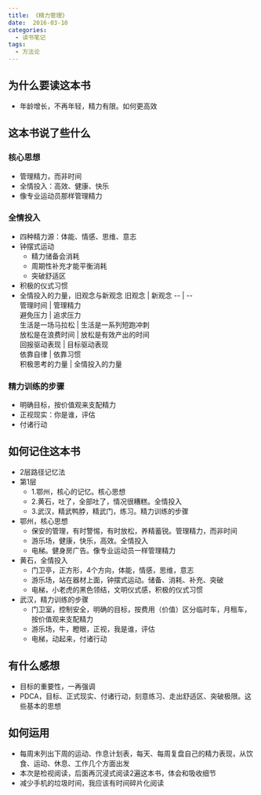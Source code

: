 ```yaml
---
title: 《精力管理》
date:  2016-03-10
categories:
  - 读书笔记
tags:
  - 方法论
---
```


## 为什么要读这本书
- 年龄增长，不再年轻，精力有限。如何更高效

## 这本书说了些什么 
### 核心思想
- 管理精力，而非时间
- 全情投入：高效、健康、快乐
- 像专业运动员那样管理精力

### 全情投入
- 四种精力源：体能、情感、思维、意志
- 钟摆式运动
  - 精力储备会消耗
  - 周期性补充才能平衡消耗
  - 突破舒适区
- 积极的仪式习惯
- 全情投入的力量，旧观念与新观念
旧观念 | 新观念
--  | --         
管理时间 | 管理精力          
避免压力 | 追求压力          
生活是一场马拉松 | 生活是一系列短跑冲刺          
放松是在浪费时间 | 放松是有效产出的时间          
回报驱动表现 | 目标驱动表现          
依靠自律 | 依靠习惯           
积极思考的力量 | 全情投入的力量           

### 精力训练的步骤
- 明确目标，按价值观来支配精力
- 正视现实：你是谁，评估
- 付诸行动


## 如何记住这本书
- 2层路径记忆法
- 第1层
  - 1.鄂州，核心的记忆。核心思想
  - 2.黄石，吐了，全部吐了，情况很糟糕。全情投入
  - 3.武汉，精武鸭脖，精武门，练习。精力训练的步骤
- 鄂州，核心思想
  - 保安的管理，有时警惕，有时放松，养精蓄锐。管理精力，而非时间
  - 游乐场，健康，快乐，高效。全情投入
  - 电梯。健身房广告。像专业运动员一样管理精力
- 黄石，全情投入
  - 门卫亭，正方形，4个方向，体能，情感，思维，意志
  - 游乐场，站在器材上面，钟摆式运动。储备、消耗、补充、突破
  - 电梯，小老虎的黑色领结，文明仪式感，积极的仪式习惯
- 武汉，精力训练的步骤
  - 门卫室，控制安全，明确的目标，按费用（价值）区分临时车，月租车，按价值观来支配精力
  - 游乐场，牛，瞪眼，正视，我是谁，评估
  - 电梯，动起来，付诸行动

## 有什么感想
- 目标的重要性，一再强调
- PDCA，目标、正式现实、付诸行动，刻意练习、走出舒适区、突破极限。这些基本的思想

## 如何运用
- 每周末列出下周的运动、作息计划表，每天、每周复盘自己的精力表现，从饮食、运动、休息、工作几个方面出发
- 本次是检视阅读，后面再沉浸式阅读2遍这本书，体会和吸收细节
- 减少手机的垃圾时间，我应该有时间碎片化阅读



